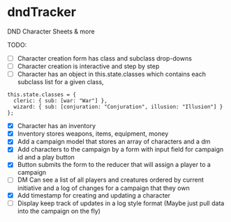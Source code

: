 # dndTracker
DND Character Sheets &amp; more

TODO:
 - [ ] Character creation form has class and subclass drop-downs
 - [ ] Character creation is interactive and step by step
 - [ ] Character has an object in this.state.classes which contains
  each subclass list for a given class,
  ```
  this.state.classes = {  
    cleric: { sub: [war: "War"] },  
    wizard: { sub: [conjuration: "Conjuration", illusion: "Illusion"] }
  };
  ```
 - [x] Character has an inventory
 - [x] Inventory stores weapons, items, equipment, money
 - [x] Add a campaign model that stores an array of characters and a dm
 - [x] Add characters to the campaign by a form with input field for campaign id and a play button
 - [x] Button submits the form to the reducer that will assign a player to a campaign
 - [ ] DM Can see a list of all players and creatures ordered by current initiative and a log of changes for a campaign that they own
 - [x] Add timestamp for creating and updating a character
 - [ ] Display keep track of updates in a log style format (Maybe just pull data into the campaign on the fly)
